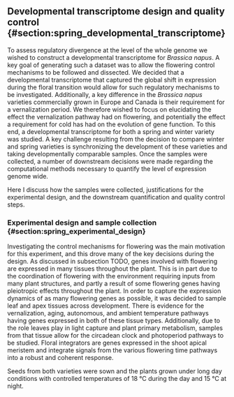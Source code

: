 ## Developmental transcriptome design and quality control {#section:spring_developmental_transcriptome}

To assess regulatory divergence at the level of the whole genome we wished to construct a developmental transcriptome for *Brassica napus*.
A key goal of generating such a dataset was to allow the flowering control mechanisms to be followed and dissected.
We decided that a developmental transcriptome that captured the global shift in expression during the floral transition would allow for such regulatory mechanisms to be investigated.
Additionally, a key difference in the *Brassica napus* varieties commercially grown in Europe and Canada is their requirement for a vernalization period.
We therefore wished to focus on elucidating the effect the vernalization pathway had on flowering, and potentially the effect a requirement for cold has had on the evolution of gene function.
To this end, a developmental transcriptome for both a spring and winter variety was studied.
A key challenge resulting from the decision to compare winter and spring varieties is synchronizing the development of these varieties and taking developmentally comparable samples.
Once the samples were collected, a number of downstream decisions were made regarding the computational methods necessary to quantify the level of expression genome wide.

Here I discuss how the samples were collected, justifications for the experimental design, and the downstream quantification and quality control steps.

### Experimental design and sample collection {#section:spring_experimental_design}

Investigating the control mechanisms for flowering was the main motivation for this experiment, and this drove many of the key decisions during the design.
As discussed in subsection TODO, genes involved with flowering are expressed in many tissues throughout the plant.
This is in part due to the coordination of flowering with the environment requiring inputs from many plant structures, and partly a result of some flowering genes having pleiotropic effects throughout the plant.
In order to capture the expression dynamics of as many flowering genes as possible, it was decided to sample leaf and apex tissues across development.
There is evidence for the vernalization, aging, autonomous, and ambient temperature pathways having genes expressed in both of these tissue types.
Additionally, due to the role leaves play in light capture and plant primary metabolism, samples from that tissue allow for the circadean clock and photoperiod pathways to be studied.
Floral integrators are genes expressed in the shoot apical meristem and integrate signals from the various flowering time pathways into a robust and coherent response.

Seeds from both varieties were sown and the plants grown under long day conditions with controlled temperatures of 18 &deg;C during the day and 15 &deg;C at night.

